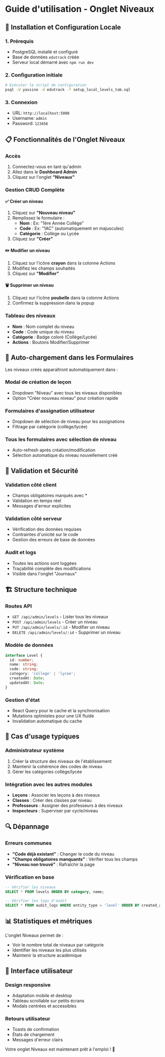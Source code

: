 # Guide d'utilisation - Onglet Niveaux

## 🚀 Installation et Configuration Locale

### 1. Prérequis
- PostgreSQL installé et configuré
- Base de données `edutrack` créée
- Serveur local démarré avec `npm run dev`

### 2. Configuration initiale
```bash
# Exécuter le script de configuration
psql -U yassine -d edutrack -f setup_local_levels_tab.sql
```

### 3. Connexion
- URL: `http://localhost:5000`
- Username: `admin`
- Password: `123456`

## 📋 Fonctionnalités de l'Onglet Niveaux

### Accès
1. Connectez-vous en tant qu'admin
2. Allez dans le **Dashboard Admin**
3. Cliquez sur l'onglet **"Niveaux"**

### Gestion CRUD Complète

#### ✅ **Créer un niveau**
1. Cliquez sur **"Nouveau niveau"**
2. Remplissez le formulaire :
   - **Nom** : Ex: "1ère Année Collège"
   - **Code** : Ex: "1AC" (automatiquement en majuscules)
   - **Catégorie** : Collège ou Lycée
3. Cliquez sur **"Créer"**

#### ✏️ **Modifier un niveau**
1. Cliquez sur l'icône **crayon** dans la colonne Actions
2. Modifiez les champs souhaités
3. Cliquez sur **"Modifier"**

#### 🗑️ **Supprimer un niveau**
1. Cliquez sur l'icône **poubelle** dans la colonne Actions
2. Confirmez la suppression dans la popup

### Tableau des niveaux
- **Nom** : Nom complet du niveau
- **Code** : Code unique du niveau
- **Catégorie** : Badge coloré (Collège/Lycée)
- **Actions** : Boutons Modifier/Supprimer

## 🔄 Auto-chargement dans les Formulaires

Les niveaux créés apparaîtront automatiquement dans :

### Modal de création de leçon
- Dropdown "Niveau" avec tous les niveaux disponibles
- Option "Créer nouveau niveau" pour création rapide

### Formulaires d'assignation utilisateur
- Dropdown de sélection de niveau pour les assignations
- Filtrage par catégorie (collège/lycée)

### Tous les formulaires avec sélection de niveau
- Auto-refresh après création/modification
- Sélection automatique du niveau nouvellement créé

## 🔧 Validation et Sécurité

### Validation côté client
- Champs obligatoires marqués avec *
- Validation en temps réel
- Messages d'erreur explicites

### Validation côté serveur
- Vérification des données requises
- Contraintes d'unicité sur le code
- Gestion des erreurs de base de données

### Audit et logs
- Toutes les actions sont loggées
- Traçabilité complète des modifications
- Visible dans l'onglet "Journaux"

## 🏗️ Structure technique

### Routes API
- `GET /api/admin/levels` - Lister tous les niveaux
- `POST /api/admin/levels` - Créer un niveau
- `PUT /api/admin/levels/:id` - Modifier un niveau
- `DELETE /api/admin/levels/:id` - Supprimer un niveau

### Modèle de données
```typescript
interface Level {
  id: number;
  name: string;
  code: string;
  category: 'college' | 'lycee';
  createdAt: Date;
  updatedAt: Date;
}
```

### Gestion d'état
- React Query pour le cache et la synchronisation
- Mutations optimistes pour une UX fluide
- Invalidation automatique du cache

## 🎯 Cas d'usage typiques

### Administrateur système
1. Créer la structure des niveaux de l'établissement
2. Maintenir la cohérence des codes de niveau
3. Gérer les catégories collège/lycée

### Intégration avec les autres modules
- **Leçons** : Associer les leçons à des niveaux
- **Classes** : Créer des classes par niveau
- **Professeurs** : Assigner des professeurs à des niveaux
- **Inspecteurs** : Superviser par cycle/niveau

## 🔍 Dépannage

### Erreurs communes
- **"Code déjà existant"** : Changer le code du niveau
- **"Champs obligatoires manquants"** : Vérifier tous les champs
- **"Niveau non trouvé"** : Rafraîchir la page

### Vérification en base
```sql
-- Vérifier les niveaux
SELECT * FROM levels ORDER BY category, name;

-- Vérifier les logs d'audit
SELECT * FROM audit_logs WHERE entity_type = 'level' ORDER BY created_at DESC;
```

## 📊 Statistiques et métriques

L'onglet Niveaux permet de :
- Voir le nombre total de niveaux par catégorie
- Identifier les niveaux les plus utilisés
- Maintenir la structure académique

## 🎨 Interface utilisateur

### Design responsive
- Adaptation mobile et desktop
- Tableau scrollable sur petits écrans
- Modals centrées et accessibles

### Retours utilisateur
- Toasts de confirmation
- États de chargement
- Messages d'erreur clairs

Votre onglet Niveaux est maintenant prêt à l'emploi ! 🚀